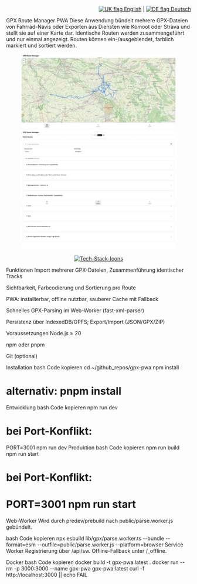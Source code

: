 <p align="right"> <a href="./README.md" title="English"><img src="https://github.githubassets.com/images/icons/emoji/unicode/1f1ec-1f1e7.png" height="14" alt="UK flag" /> English</a> | <a href="./README.de.md" title="Deutsch"><img src="https://github.githubassets.com/images/icons/emoji/unicode/1f1e9-1f1ea.png" height="14" alt="DE flag" /> Deutsch</a> </p>
GPX Route Manager PWA
Diese Anwendung bündelt mehrere GPX-Dateien von Fahrrad-Navis oder Exporten aus Diensten wie Komoot oder Strava und stellt sie auf einer Karte dar. Identische Routen werden zusammengeführt und nur einmal angezeigt. Routen können ein-/ausgeblendet, farblich markiert und sortiert werden.

<p align="center"> <img src="docs/assets/pwa-gpx3.png" alt="Kartenansicht" width="420"/> <img src="docs/assets/pwa-gpx.png" alt="Import-Ansicht" width="420"/> </p> <p align="center"> <a href="https://skillicons.dev"> <img src="https://skillicons.dev/icons?i=nextjs,ts,react,nodejs,vercel,docker,nginx,vitest,playwright,eslint" alt="Tech-Stack-Icons" /> </a> </p>
Funktionen
Import mehrerer GPX-Dateien, Zusammenführung identischer Tracks

Sichtbarkeit, Farbcodierung und Sortierung pro Route

PWA: installierbar, offline nutzbar, sauberer Cache mit Fallback

Schnelles GPX-Parsing im Web-Worker (fast-xml-parser)

Persistenz über IndexedDB/OPFS; Export/Import (JSON/GPX/ZIP)

Voraussetzungen
Node.js ≥ 20

npm oder pnpm

Git (optional)

Installation
bash
Code kopieren
cd ~/github_repos/gpx-pwa
npm install
# alternativ: pnpm install
Entwicklung
bash
Code kopieren
npm run dev
# bei Port-Konflikt:
PORT=3001 npm run dev
Produktion
bash
Code kopieren
npm run build
npm run start
# bei Port-Konflikt:
# PORT=3001 npm run start
Web-Worker
Wird durch predev/prebuild nach public/parse.worker.js gebündelt.

bash
Code kopieren
npx esbuild lib/gpx/parse.worker.ts --bundle --format=esm --outfile=public/parse.worker.js --platform=browser
Service Worker
Registrierung über /api/sw. Offline-Fallback unter /_offline.

Docker
bash
Code kopieren
docker build -t gpx-pwa:latest .
docker run --rm -p 3000:3000 --name gpx-pwa gpx-pwa:latest
curl -f http://localhost:3000 || echo FAIL
